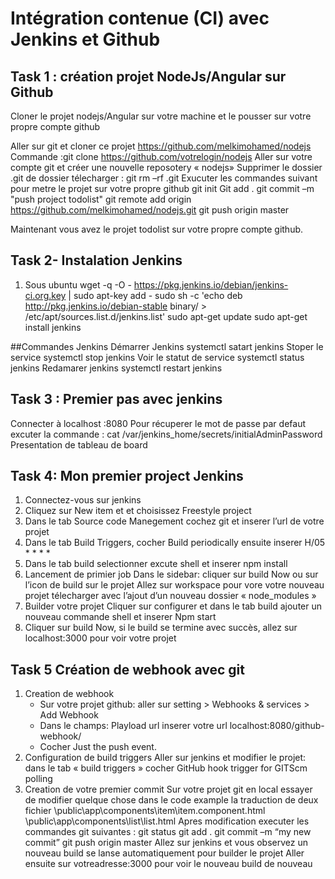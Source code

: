 # Intégration contenue (CI) avec Jenkins et Github
## Task 1 : création projet NodeJs/Angular sur Github

Cloner le projet nodejs/Angular sur votre machine et le pousser sur votre propre compte github

Aller sur git et cloner ce projet
https://github.com/melkimohamed/nodejs
Commande :git clone  https://github.com/votrelogin/nodejs
Aller sur votre compte git et créer une nouvelle reposotery « nodejs»
Supprimer le dossier .git de dossier télecharger : git rm –rf .git
Exucuter les commandes suivant pour metre le projet sur votre propre github
 git init
Git add .
git commit –m "push project todolist"
git remote add origin https://github.com/melkimohamed/nodejs.git
git push origin master

Maintenant vous avez le projet todolist sur votre propre compte github.
## Task 2- Instalation  Jenkins
1.	Sous ubuntu
wget -q -O - https://pkg.jenkins.io/debian/jenkins-ci.org.key | sudo apt-key add -
sudo sh -c 'echo deb http://pkg.jenkins.io/debian-stable binary/ > /etc/apt/sources.list.d/jenkins.list'
sudo apt-get update
sudo apt-get install jenkins

##Commandes Jenkins
Démarrer Jenkins
systemctl satart jenkins
Stoper le service
systemctl stop jenkins
Voir le statut de service
systemctl status jenkins
Redamarer jenkins
systemctl restart jenkins

## Task 3 : Premier pas avec  jenkins	
Connecter à localhost :8080
Pour récuperer le mot de passe par defaut excuter la commande :
cat /var/jenkins_home/secrets/initialAdminPassword
Presentation de tableau de board

## Task 4: Mon premier project Jenkins

1.	Connectez-vous sur jenkins
2.	Cliquez sur New item et  et choisissez  Freestyle project
3.	Dans le tab  Source code Manegement  cochez git et inserer l’url de votre projet
4.	Dans le tab  Build Triggers, cocher Build periodically ensuite inserer H/05 * * * *
5.	Dans le tab  build  selectionner excute shell et inserer npm install
6.	Lancement de primier job
	Dans le sidebar: cliquer sur build Now ou sur l’icon de build sur le projet
	Allez sur workspace pour vore votre nouveau projet télecharger  avec l’ajout d’un nouveau dossier « node_modules »
7.	Builder votre projet
	Cliquer sur configurer  et dans le tab  build ajouter un nouveau commande shell et inserer 
	Npm start
8.	Cliquer sur build Now, si le build se termine avec succès, allez sur localhost:3000 pour voir votre projet

## Task 5 Création de webhook avec git 
1.	Creation de webhook
	- Sur votre projet github: aller sur setting > Webhooks & services > Add Webhook 
	- Dans le champs: Playload url inserer votre url localhost:8080/github-webhook/
	- Cocher Just the push event.
2.	Configuration de  build triggers
	Aller sur jenkins et modifier le projet: dans le tab « build triggers » cocher GitHub hook trigger for GITScm polling
3.	Creation de votre premier commit
	Sur votre projet git en local essayer de modifier quelque chose dans le code example  la traduction  de deux fichier 
	\public\app\components\item\item.component.html
	\public\app\components\list\list.html
	Apres modification  executer les commandes git suivantes :
	git status
	git add .
	git commit –m “my new commit”
	git push origin master
	Allez sur jenkins et vous observez un nouveau build se lanse automatiquement pour builder le projet
	Aller ensuite sur votreadresse:3000 pour voir le nouveau build de nouveau





